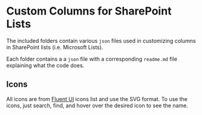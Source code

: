 # Custom Columns for SharePoint Lists

The included folders contain various `json` files used in customizing columns in SharePoint lists (i.e. Microsoft Lists).

Each folder contains a a `json` file with a corresponding `readme.md` file explaining what the code does.

## Icons

All icons are from [Fluent UI](https://developer.microsoft.com/en-us/fluentui#/styles/web/icons#icons) icons list and use the SVG format. To use the icons, just search, find, and hover over the desired icon to see the name.
